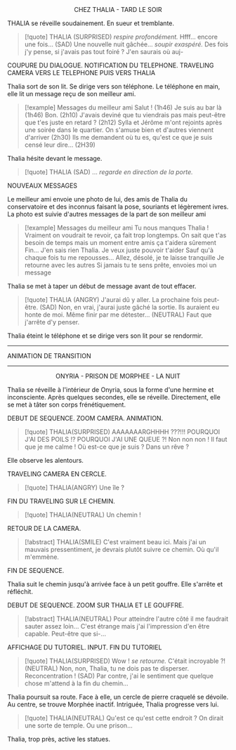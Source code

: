<center>CHEZ THALIA - TARD LE SOIR</center>

THALIA se réveille soudainement. En sueur et tremblante.

> [!quote] THALIA (SURPRISED)
*respire profondément.* Hfff... encore une fois...
(SAD) Une nouvelle nuit gâchée... *soupir exaspéré.*
Des fois j'y pense, si j'avais pas tout foiré ? J'en saurais où auj-

COUPURE DU DIALOGUE. NOTIFICATION DU TELEPHONE. TRAVELING CAMERA VERS LE TELEPHONE PUIS VERS THALIA

Thalia sort de son lit. Se dirige vers son téléphone. Le téléphone en main, elle lit un message reçu de son meilleur ami.

> [!example] Messages du meilleur ami
> Salut ! (1h46)
> Je suis au bar là (1h46) 
> Bon. (2h10)
> J'avais deviné que tu viendrais pas mais peut-être que t'es juste en retard ? (2h12)
> Sylla et Jérôme m'ont rejoints après une soirée dans le quartier. On s'amuse bien et d'autres viennent d'arriver (2h30)
> Ils me demandent où tu es, qu'est ce que je suis censé leur dire... (2H39)

Thalia hésite devant le message.

> [!quote] THALIA (SAD)
> ...
> *regarde en direction de la porte.*

NOUVEAUX MESSAGES

Le meilleur ami envoie une photo de lui, des amis de Thalia du conservatoire et des inconnus faisant la pose, souriants et légèrement ivres. La photo est suivie d'autres messages de la part de son meilleur ami

> [!example] Messages du meilleur ami
> Tu nous manques Thalia !
> Vraiment on voudrait te revoir, ça fait trop longtemps. On sait que t'as besoin de temps mais un moment entre amis ça t'aidera sûrement 
> Fin... J'en sais rien Thalia. Je veux juste pouvoir t'aider
> Sauf qu'à chaque fois tu me repousses...
> Allez, désolé, je te laisse tranquille
> Je retourne avec les autres
> Si jamais tu te sens prête, envoies moi un message 

Thalia se met à taper un début de message avant de tout effacer. 

> [!quote] THALIA (ANGRY)
> J'aurai dû y aller.
> La prochaine fois peut-être.
> (SAD) Non, en vrai, j'aurai juste gâché la sortie. Ils auraient eu honte de moi. Même finir par me détester...
> (NEUTRAL) Faut que j'arrête d'y penser.

Thalia éteint le téléphone et se dirige vers son lit pour se rendormir.

---

ANIMATION DE TRANSITION

---

<center>ONYRIA - PRISON DE MORPHEE - LA NUIT</center>

Thalia se réveille à l'intérieur de Onyria, sous la forme d'une hermine et inconsciente. Après quelques secondes, elle se réveille. Directement, elle se met à tâter son corps frénétiquement.

DEBUT DE SEQUENCE. ZOOM CAMERA. ANIMATION.

> [!quote] THALIA(SURPRISED)
> AAAAAAARGHHHH ???!!!
> POURQUOI J'AI DES POILS !?
> POURQUOI J'AI UNE QUEUE ?!
> Non non non ! Il faut que je me calme !
> Où est-ce que je suis ? Dans un rêve ?

Elle observe les alentours.

TRAVELING CAMERA EN CERCLE.

> [!quote] THALIA(ANGRY)
> Une île ?

FIN DU TRAVELING SUR LE CHEMIN.

> [!quote] THALIA(NEUTRAL)
> Un chemin !

RETOUR DE LA CAMERA.

> [!abstract] THALIA(SMILE)
> C'est vraiment beau ici.
> Mais j'ai un mauvais pressentiment, je devrais plutôt suivre ce chemin.
> Où qu'il m'emmène.

FIN DE SEQUENCE.

Thalia suit le chemin jusqu'à arrivée face à un petit gouffre. Elle s'arrête et réfléchit.

DEBUT DE SEQUENCE. ZOOM SUR THALIA ET LE GOUFFRE.

> [!abstract] THALIA(NEUTRAL)
> Pour atteindre l'autre côté il me faudrait sauter assez loin...
> C'est étrange mais j'ai l'impression d'en être capable.
> Peut-être que si-...

AFFICHAGE DU TUTORIEL. INPUT. FIN DU TUTORIEL

> [!quote] THALIA(SURPRISED)
> Wow !
> *se retourne.* 
> C'était incroyable ?!
> (NEUTRAL) Non, non, Thalia, tu ne dois pas te disperser. Reconcentration !
> (SAD) Par contre, j'ai le sentiment que quelque chose m'attend à la fin du chemin...

Thalia poursuit sa route. Face à elle, un cercle de pierre craquelé se dévoile. Au centre, se trouve Morphée inactif. Intriguée, Thalia progresse vers lui.

> [!quote] THALIA(NEUTRAL)
> Qu'est ce qu'est cette endroit ? On dirait une sorte de temple.
> Ou une prison...

Thalia, trop près, active les statues.

